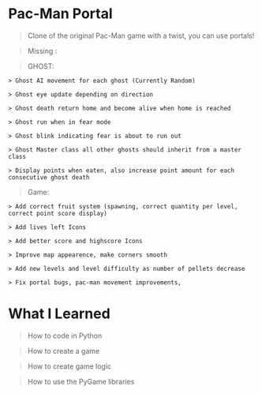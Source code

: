 # Pac-Man Portal

> Clone of the original Pac-Man game with a twist, you can use portals!

> Missing : 

  > GHOST:
  
    > Ghost AI movement for each ghost (Currently Random)

    > Ghost eye update depending on direction

    > Ghost death return home and become alive when home is reached

    > Ghost run when in fear mode

    > Ghost blink indicating fear is about to run out

    > Ghost Master class all other ghosts should inherit from a master class
    
    > Display points when eaten, also increase point amount for each consecutive ghost death
  
  > Game:
  
    > Add correct fruit system (spawning, correct quantity per level, correct point score display)
    
    > Add lives left Icons
    
    > Add better score and highscore Icons
    
    > Improve map appearence, make corners smooth
    
    > Add new levels and level difficulty as number of pellets decrease
    
    > Fix portal bugs, pac-man movement improvements, 

# What I Learned

> How to code in Python

> How to create a game 

> How to create game logic

> How to use the PyGame libraries
